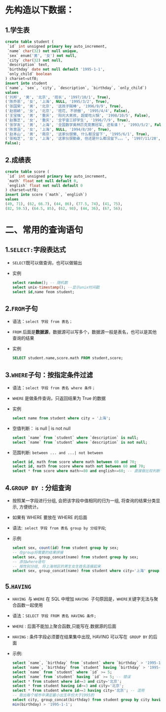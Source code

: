 # 先构造以下数据：

## 1.学⽣表

```sql
create table student (
 `id` int unsigned primary key auto_increment,
 `name` char(32) not null unique,
 `sex` enum('男', '⼥') not null,
 `city` char(32) not null,
 `description` text,
 `birthday` date not null default '1995-1-1',
 `only_child` boolean
) charset=utf8;
insert into student
(`name`, `sex`, `city`, `description`, `birthday`, `only_child`)
values
('刘邦', '男', '北京', '班⻓', '1997/10/1', True),
('陈乔恩', '⼥', '上海', NULL, '1995/3/2', True),
('张国荣', '男', '北京', '这孩⼦贼棒', '1996/9/9', True),
('赵丽颖', '⼥', '北京', '班花, 不骄傲', '1995/4/4', False),
('王宝强', '男', '重庆', '阳光⼤男孩, 超爱吃⽕锅', '1998/10/5', False),
('赵雅芝', '⼥', '重庆', '全宇宙三好学⽣', '1996/7/9', True),
('张学友', '男', '上海', '全国数学奥林匹克竞赛冠军, 还有谁！', '1993/5/2', False),
('陈意涵', '⼥', '上海', NULL, '1994/8/30', True),
('赵本⼭', '男', '南京', '这家伙很懒, 什么都没留下', '1995/6/1', True),
('张柏芝', '⼥', '上海', '这家伙很勤奋, 但还是什么都没留下。。。', '1997/11/28',
False);
```

## 2.成绩表

```sql
create table score (
 `id` int unsigned primary key auto_increment,
 `math` float not null default 0,
 `english` float not null default 0
) charset=utf8;
insert into score (`math`, `english`)
values
(49, 71), (62, 66.7), (44, 86), (77.5, 74), (41, 75),
(82, 59.5), (64.5, 85), (62, 98), (44, 36), (67, 56);
```

# 二、常用的查询语句

## 1.`SELECT:`字段表达式

+ `SELECT`既可以做查询，也可以做输出

+ 实例

  ```sql
  select random(); -- 随机数
  select unix-timestamp(); --显示unix时间戳
  select id,name feom student;
  ```

## 2.`FROM`子句

+ 语法：`select 字段 from 表名；`

+ `FROM` 后面是**数据源**，数据源可以写多个，数据源一般是表名，也可以是其他查询的结果

+ 实例

  ```sql
  SELECT student.name,score.math FROM student,score;
  ```

## 3.`WHERE`子句：按指定条件过滤

+ 语法：`select 字段 from 表名 where 条件；`

+ `WHERE` 是做条件查询，只返回结果为 True 的数据

+ 实例

  ```sql
  select name from student where city = '上海';
  ```

+ 空值判断： is null  | is not null

  ```sql
  select `name` from `student` where `description` is null;
  select `name` from `student` where `description` is not null;
  ```

+ 范围判断: `between ... and ...| not between`

  ```sql
  select id, math from score where math between 60 and 70;
  select id, math from score where math not between 60 and 70;
  select * from score where math>=80 and english<=60; -- 直接做⽐较判断
  ```

## 4.`GROUP BY `: 分组查询

+ 按照某⼀字段进⾏分组, 会把该字段中值相同的归为⼀组, 将查询的结果分类显示, ⽅便统计。

+ 如果有 WHERE 要放在 WHERE 的后⾯

+ 语法:` select 字段 from 表名 group by 分组字段`;

+ 示例

  ```sql
  select sex, count(id) from student group by sex;
  -- 在group将需要的结果拼接
  select sex, group_concat(name) from student group by sex;
  -- 添加where语句
  -- 按性别分组, 将上海地区的男⽣⼥⽣姓名连接起来
  select sex, group_concat(name) from student where city='上海' group by sex;
  ```

## 5.`HAVING`

+ `HAVING `与 `WHERE` 在 SQL 中增加 `HAVING `⼦句原因是，` WHERE `关键字⽆法与聚合函数⼀起使⽤

+ 语法：`SELECT 字段 FROM 表名 HAVING 条件;`

+ `WHERE` : 后⾯不能加上聚合函数,只能写在.数据源的后⾯

+ `HAVING` : 条件字段必须要在结果集中出现, HAVING 可以写在` GROUP BY` 的后⾯

+ 示例:

  ```sql
  select `name`, `birthday` from `student` where `birthday` > '1995-1-1';
  select `name`, `birthday` from `student` having `birthday` > '1995-1-1';
  select `name` from `student` where `id` >= 5;
  select `name` from `student` having `id` >= 5; -- 错误
  select * from student where id>=3 and city='北京';
  select * from student having id>=3 and city='北京';
  select * from student where id>=3 having city='北京'; -- 混⽤
  -- 取出每个城市中满⾜最⼩出⽣年份⼤于1995的
  select city, group_concat(birthday) from student group by city having
  min(birthday) > '1995-1-1';
  ```

  